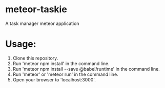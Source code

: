 # meteor-taskie
A task manager meteor application 

# Usage:
 1. Clone this repository.
 2. Run 'meteor npm install' in the command line.
 3. Run 'meteor npm install --save @babel/runtime' in the command line.
 4. Run 'meteor' or 'meteor run' in the command line.
 5. Open your browser to 'localhost:3000'.
